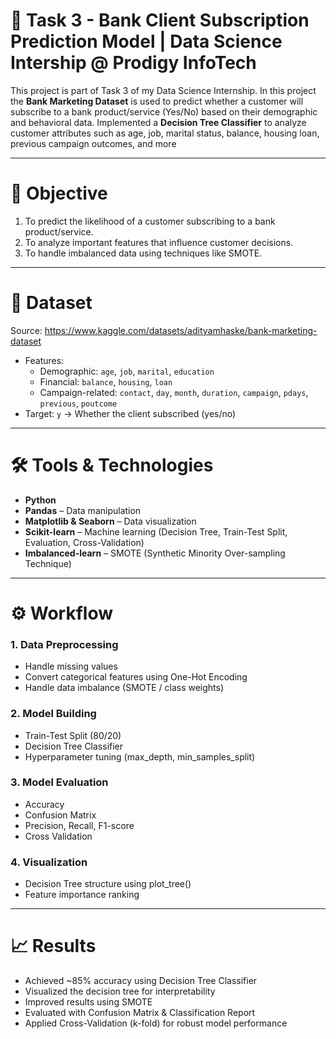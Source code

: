 # 🏦 Task 3 - Bank Client Subscription Prediction Model | Data Science Intership @ Prodigy InfoTech
This project is part of Task 3 of my Data Science Internship.
In this project the **Bank Marketing Dataset** is used to predict whether a customer will subscribe to a bank product/service (Yes/No) based on their demographic and behavioral data.
Implemented a **Decision Tree Classifier** to analyze customer attributes such as age, job, marital status, balance, housing loan, previous campaign outcomes, and more

---

# 🎯 Objective
1. To predict the likelihood of a customer subscribing to a bank product/service.
2. To analyze important features that influence customer decisions.
3. To handle imbalanced data using techniques like SMOTE.

---

# 📂 Dataset
Source: https://www.kaggle.com/datasets/adityamhaske/bank-marketing-dataset
- Features:
   - Demographic: `age`, `job`, `marital`, `education`
   - Financial: `balance`, `housing`, `loan`
   - Campaign-related: `contact`, `day`, `month`, `duration`, `campaign`, `pdays`, `previous`, `poutcome`
- Target: `y` → Whether the client subscribed (yes/no)

---

# 🛠️ Tools & Technologies
- **Python**
- **Pandas** – Data manipulation
- **Matplotlib & Seaborn** – Data visualization
- **Scikit-learn** – Machine learning (Decision Tree, Train-Test Split, Evaluation, Cross-Validation)
- **Imbalanced-learn** – SMOTE (Synthetic Minority Over-sampling Technique)

---

# ⚙️ Workflow
### 1. Data Preprocessing
- Handle missing values
- Convert categorical features using One-Hot Encoding
- Handle data imbalance (SMOTE / class weights)

### 2. Model Building
- Train-Test Split (80/20)
- Decision Tree Classifier
- Hyperparameter tuning (max_depth, min_samples_split)

### 3. Model Evaluation
- Accuracy
- Confusion Matrix
- Precision, Recall, F1-score
- Cross Validation

### 4. Visualization
- Decision Tree structure using plot_tree()
- Feature importance ranking

---

# 📈 Results
- Achieved ~85% accuracy using Decision Tree Classifier  
- Visualized the decision tree for interpretability
- Improved results using SMOTE
- Evaluated with Confusion Matrix & Classification Report
- Applied Cross-Validation (k-fold) for robust model performance
